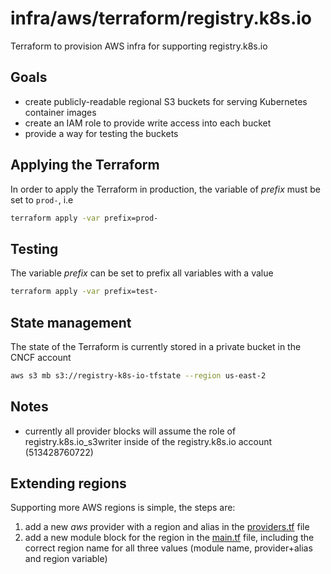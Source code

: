 # infra/aws/terraform/registry.k8s.io

Terraform to provision AWS infra for supporting registry.k8s.io

## Goals

- create publicly-readable regional S3 buckets for serving Kubernetes container images
- create an IAM role to provide write access into each bucket
- provide a way for testing the buckets

## Applying the Terraform

In order to apply the Terraform in production, the variable of _prefix_ must be set to `prod-`, i.e

```bash
terraform apply -var prefix=prod-
```

## Testing

The variable _prefix_ can be set to prefix all variables with a value

```bash
terraform apply -var prefix=test-
```

## State management

The state of the Terraform is currently stored in a private bucket in the CNCF account

```bash
aws s3 mb s3://registry-k8s-io-tfstate --region us-east-2
```

## Notes

- currently all provider blocks will assume the role of registry.k8s.io_s3writer inside of the registry.k8s.io account (513428760722)

## Extending regions

Supporting more AWS regions is simple, the steps are:

1. add a new _aws_ provider with a region and alias in the [providers.tf](./providers.tf) file
2. add a new module block for the region in the [main.tf](./main.tf) file, including the correct region name for all three values (module name, provider+alias and region variable)
